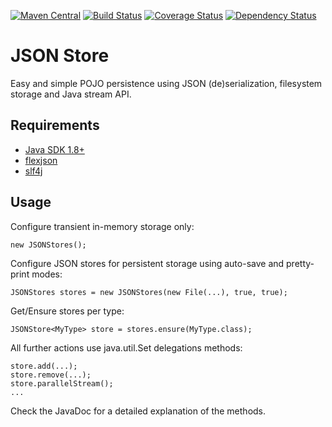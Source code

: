 [![Maven Central](https://maven-badges.herokuapp.com/maven-central/com.github.christiangroth/json-store/badge.svg)](http://search.maven.org/#artifactdetails|com.github.christiangroth|json-store)
[![Build Status](https://secure.travis-ci.org/christiangroth/json-store.svg)](http://travis-ci.org/christiangroth/json-store)
[![Coverage Status](https://coveralls.io/repos/christiangroth/json-store/badge.svg?branch=develop)](https://coveralls.io/r/christiangroth/json-store?branch=develop)
[![Dependency Status](https://www.versioneye.com/user/projects/551efcaf971f7847ca0003e2/badge.svg?style=flat)](https://www.versioneye.com/user/projects/551efcaf971f7847ca0003e2)

JSON Store
=====================
Easy and simple POJO persistence using JSON (de)serialization, filesystem storage and Java stream API.

Requirements
------------

- [Java SDK 1.8+][1]
- [flexjson][2]
- [slf4j][3]

Usage
-----

Configure transient in-memory storage only:

	new JSONStores();

Configure JSON stores for persistent storage using auto-save and pretty-print modes:

	JSONStores stores = new JSONStores(new File(...), true, true);

Get/Ensure stores per type:

	JSONStore<MyType> store = stores.ensure(MyType.class);

All further actions use java.util.Set delegations methods:

	store.add(...);
	store.remove(...);
	store.parallelStream();
	...

Check the JavaDoc for a detailed explanation of the methods.

[1]: http://www.oracle.com/technetwork/java/javase/downloads/index.html
[2]: http://flexjson.sourceforge.net/
[3]: http://www.slf4j.org/